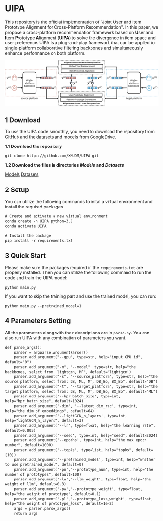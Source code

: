 # UIPA
This repository is the official implementation of "Joint User and Item Prototype Alignment for Cross-Platform Recommendation". In this paper, we propose a cross-platform recommendation framework based on **U**ser and **I**tem **P**rototype **A**lignment (**UIPA**) to solve the divergence in item space and user preference. UIPA is a plug-and-play framework that can be applied to single-platform collaborative filtering backbones and simultaneously enhance performance on both platform. 

![The overall framework of UIPA](0_framework.png)


## 1 Download
To use the UIPA code smoothly, you need to download the repository from GitHub and the datasets and models from GoogleDrive.

**1.1 Download the repository**
```
git clone https://github.com/XMUDM/UIPA.git
```
**1.2 Download the files in directories *Models* and *Datasets***

[Models](https://drive.google.com/file/d/1jDTF8H8L7i_b8E9SAhgnAVX8QpaPZ3HH/view?usp=drive_link)
[Datasets](https://drive.google.com/file/d/10VdpmroXeuMqvpIqLVzil7dAroVKLp66/view?usp=drive_link)


## 2 Setup
You can utilize the following commands to inital a virtual environment and install the required packages.

```
# Create and activate a new virtual environment
conda create -n UIPA python=3.8
conda activate UIPA

# Install the package
pip install -r requirements.txt
```

## 3 Quick Start
Please make sure the packages required in the `requirements.txt` are properly installed. Then you can utilize the following command to run the code and train the UIPA model:
```
python main.py
```
If you want to skip the training part and use the trained model, you can run:
```
python main.py --pretrained_model=1 
```

## 4 Parameters Setting
All the parameters along with their descriptions are in `parse.py`. You can also run UIPA with any combination of parameters you want.
```
def parse_args():
    parser = argparse.ArgumentParser()
    parser.add_argument("--gpu", type=str, help="input GPU id", default="0")
    parser.add_argument("-m", "--model", type=str, help="the backbones, select from: lightgcn, MF", default='lightgcn')
    parser.add_argument("-s", "--source_platform", type=str, help="the source platform, select from: DB, ML, MT, DB_Bo, BX_Bo", default="DB")
    parser.add_argument("-t", "--target_platform", type=str, help="the target platform, select from: DB, ML, MT, DB_Bo, BX_Bo", default="ML")
    parser.add_argument('--bpr_batch_size', type=int, help="bpr_batch_size", default=1024)
    parser.add_argument('-dim', '--latent_dim_rec', type=int, help="the dim of embeddings", default=64)
    parser.add_argument('--lightGCN_n_layers', type=int, help="lightGCN_n_layers", default=3)
    parser.add_argument('--lr', type=float, help="the learning rate", default=0.005)
    parser.add_argument('--seed', type=int, help="seed", default=2024)
    parser.add_argument('--epochs', type=int, help="the max epoch number", default=1000)
    parser.add_argument('--topks', type=list, help="topks", default=[10])
    parser.add_argument('--pretrained_model', type=int, help="whether to use pretrained_model", default=0)
    parser.add_argument('-pn','--prototype_num', type=int, help="the number of prototypes", default=100)
    parser.add_argument('-lw','--llm_weight', type=float, help="the weight of llm", default=0.3)
    parser.add_argument('-pw','--prototype_weight', type=float, help="the weight of prototype", default=0.1)
    parser.add_argument('-pl','--prototype_loss_weight', type=float, help="the weight of prototype_loss", default=1e-2)
    args = parser.parse_args()
    return args
```
